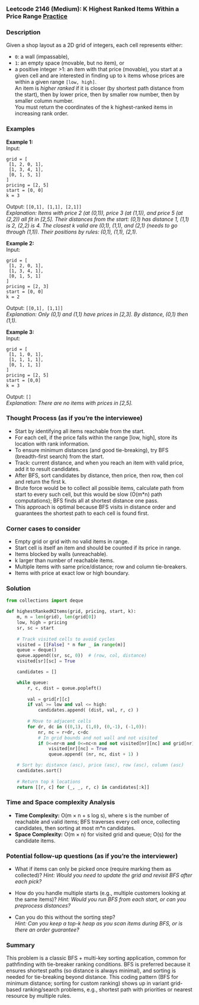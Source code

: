 ### Leetcode 2146 (Medium): K Highest Ranked Items Within a Price Range [Practice](https://leetcode.com/problems/k-highest-ranked-items-within-a-price-range)

### Description  
Given a shop layout as a 2D grid of integers, each cell represents either:
- `0`: a wall (impassable),
- `1`: an empty space (movable, but no item), or
- a positive integer >1: an item with that price (movable),
you start at a given cell and are interested in finding up to `k` items whose prices are within a given range `[low, high]`.  
An item is *higher ranked* if it is closer (by shortest path distance from the start), then by lower price, then by smaller row number, then by smaller column number.  
You must return the coordinates of the k highest-ranked items in increasing rank order.

### Examples  

**Example 1:**  
Input:  
```
grid = [
 [1, 2, 0, 1],
 [1, 3, 4, 1],
 [0, 1, 5, 1]
]
pricing = [2, 5]
start = [0, 0]
k = 3
```  
Output: `[[0,1], [1,1], [2,1]]`  
*Explanation: Items with price 2 (at (0,1)), price 3 (at (1,1)), and price 5 (at (2,2)) all fit in [2,5]. Their distances from the start: (0,1) has distance 1, (1,1) is 2, (2,2) is 4. The closest k valid are (0,1), (1,1), and (2,1) (needs to go through (1,1)). Their positions by rules: (0,1), (1,1), (2,1).*

**Example 2:**  
Input:  
```
grid = [
 [1, 2, 0, 1],
 [1, 3, 4, 1],
 [0, 1, 5, 1]
]
pricing = [2, 3]
start = [0, 0]
k = 2
```  
Output: `[[0,1], [1,1]]`  
*Explanation: Only (0,1) and (1,1) have prices in [2,3]. By distance, (0,1) then (1,1).*

**Example 3:**  
Input:  
```
grid = [
 [1, 1, 0, 1],
 [1, 1, 1, 1],
 [0, 1, 1, 1]
]
pricing = [2, 5]
start = [0,0]
k = 3
```  
Output: `[]`  
*Explanation: There are no items with prices in [2,5].*

### Thought Process (as if you’re the interviewee)  
- Start by identifying all items reachable from the start.  
- For each cell, if the price falls within the range [low, high], store its location with rank information.  
- To ensure minimum distances (and good tie-breaking), try BFS (breadth-first search) from the start.  
- Track: current distance, and when you reach an item with valid price, add it to result candidates.  
- After BFS, sort candidates by distance, then price, then row, then col and return the first k.  
- Brute force would be to collect all possible items, calculate path from start to every such cell, but this would be slow (O(m\*n) path computations); BFS finds all at shortest distance one pass.  
- This approach is optimal because BFS visits in distance order and guarantees the shortest path to each cell is found first.

### Corner cases to consider  
- Empty grid or grid with no valid items in range.
- Start cell is itself an item and should be counted if its price in range.
- Items blocked by walls (unreachable).
- k larger than number of reachable items.
- Multiple items with same price/distance; row and column tie-breakers.
- Items with price at exact low or high boundary.

### Solution

```python
from collections import deque

def highestRankedKItems(grid, pricing, start, k):
    m, n = len(grid), len(grid[0])
    low, high = pricing
    sr, sc = start
    
    # Track visited cells to avoid cycles
    visited = [[False] * n for _ in range(m)]
    queue = deque()
    queue.append((sr, sc, 0))  # (row, col, distance)
    visited[sr][sc] = True

    candidates = []

    while queue:
        r, c, dist = queue.popleft()
        
        val = grid[r][c]
        if val >= low and val <= high:
            candidates.append( (dist, val, r, c) )
        
        # Move to adjacent cells
        for dr, dc in ((0,1), (1,0), (0,-1), (-1,0)):
            nr, nc = r+dr, c+dc
            # In grid bounds and not wall and not visited
            if 0<=nr<m and 0<=nc<n and not visited[nr][nc] and grid[nr][nc]!=0:
                visited[nr][nc] = True
                queue.append( (nr, nc, dist + 1) )

    # Sort by: distance (asc), price (asc), row (asc), column (asc)
    candidates.sort()
    
    # Return top k locations
    return [[r, c] for (_, _, r, c) in candidates[:k]]
```

### Time and Space complexity Analysis  

- **Time Complexity:** O(m × n + s log s), where s is the number of reachable and valid items; BFS traverses every cell once, collecting candidates, then sorting at most m\*n candidates.
- **Space Complexity:** O(m × n) for visited grid and queue; O(s) for the candidate items.

### Potential follow-up questions (as if you’re the interviewer)  

- What if items can only be picked once (require marking them as collected)?
  *Hint: Would you need to update the grid and revisit BFS after each pick?*

- How do you handle multiple starts (e.g., multiple customers looking at the same items)?
  *Hint: Would you run BFS from each start, or can you preprocess distances?*

- Can you do this without the sorting step?  
  *Hint: Can you keep a top-k heap as you scan items during BFS, or is there an order guarantee?*

### Summary
This problem is a classic BFS + multi-key sorting application, common for pathfinding with tie-breaker ranking conditions. BFS is preferred because it ensures shortest paths (so distance is always minimal), and sorting is needed for tie-breaking beyond distance. This coding pattern (BFS for minimum distance; sorting for custom ranking) shows up in variant grid-based ranking/search problems, e.g., shortest path with priorities or nearest resource by multiple rules.